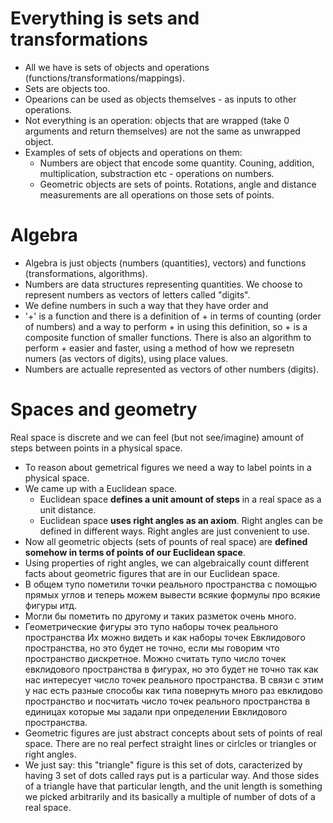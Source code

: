 
# Everything is sets and transformations
- All we have is sets of objects and operations (functions/transformations/mappings).
- Sets are objects too.
- Opearions can be used as objects themselves - as inputs to other operations.
- Not everything is an operation: objects that are wrapped (take 0 arguments and return
  themselves) are not the same as unwrapped object.
- Examples of sets of objects and operations on them:
    - Numbers are object that encode some quantity.
      Couning, addition, multiplication, substraction etc - operations on numbers.
    - Geometric objects are sets of points.
      Rotations, angle and distance measurements are all operations on those sets
      of points.

# Algebra
- Algebra is just objects (numbers (quantities), vectors) and functions (transformations,
  algorithms). 
- Numbers are data structures representing quantities. 
  We choose to represent numbers as vectors of letters called "digits".
- We define numbers in such a way that they have order and 
- '+' is a function and there is a definition of + in terms of counting 
  (order of numbers) and a way to perform + in using this definition, so + is a 
  composite function of smaller functions.
  There is also an algorithm to perform + easier and faster, using a method of how we
  represetn numers (as vectors of digits), using place values.
- Numbers are actualle represented as vectors of other numbers (digits).

# Spaces and geometry
  Real space is discrete and we can feel (but not see/imagine) amount of steps between points
  in a physical space.
- To reason about gemetrical figures we need a way to label points in a physical space.
- We came up with a Euclidean space.
    - Euclidean space __defines a unit amount of steps__ in a real space as a unit distance.
    - Euclidean space __uses right angles as an axiom__. 
      Right angles can be defined in different ways.
      Right angles are just convenient to use.
- Now all geometric objects (sets of pounts of real space) are __defined somehow in terms
  of points of our Euclidean space__.
- Using properties of right angles, we can algebraically count different facts about geometric
  figures that are in our Euclidean space.
- В общем тупо пометили точки реального пространства с помощью прямых углов и теперь можем
  вывести всякие формулы про всякие фигуры итд.
- Могли бы пометить по другому и таких разметок очень много.
- Геометрические фигуры это тупо наборы точек реального пространства
  Их можно видеть и как наборы точек Евклидового пространства, но это будет не точно, если
  мы говорим что пространство дискретное.
  Можно считать тупо число точек евклидового пространства в фигурах, но это будет не точно так
  как нас интересует число точек реального пространства. В связи с этим у нас есть разные
  способы как типа повернуть много раз евклидово пространство и посчитать число точек
  реального пространства в единицах которые мы задали при определении Евклидового пространства.
- Geometric figures are just abstract concepts about sets of points of real space.
  There are no real perfect straight lines or cirlcles or triangles or right angles.
- We just say: this "triangle" figure is this set of dots, caracterized by having 3 set of dots called
  rays put is a particular way. And those sides of a triangle have that particular length,
  and the unit length is something we picked arbitrarily and its basically a multiple of number 
  of dots of a real space.


